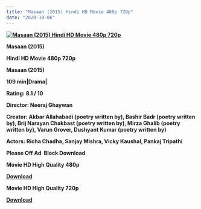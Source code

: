 ```yaml
---
title: "Masaan (2015) Hindi HD Movie 480p 720p"
date: "2020-10-06"
---
```


[**![Masaan (2015) Hindi HD Movie 480p 720p ](https://1.bp.blogspot.com/-x8jhB9nY4SQ/XxG8S7Tfc1I/AAAAAAAAEDQ/3fWjtyhe-rMsgjcH58WytedfCMWivsChACLcBGAsYHQ/s1600/porewdhbbgfc.webp "Masaan (2015) Hindi HD Movie 480p 720p ")**](https://1.bp.blogspot.com/-x8jhB9nY4SQ/XxG8S7Tfc1I/AAAAAAAAEDQ/3fWjtyhe-rMsgjcH58WytedfCMWivsChACLcBGAsYHQ/s1600/porewdhbbgfc.webp)

 **Masaan (2015)**

**Hindi HD Movie 480p 720p** 

**Masaan (2015)**

**109 min|Drama|**

**Rating: 8.1 / 10** 

**Director: Neeraj Ghaywan**

**Creator: Akbar Allahabadi (poetry written by), Bashir Badr (poetry written by), Brij Narayan Chakbast (poetry written by), Mirza Ghalib (poetry written by), Varun Grover, Dushyant Kumar (poetry written by)**

**Actors: Richa Chadha, Sanjay Mishra, Vicky Kaushal, Pankaj Tripathi**

**Please Off Ad  Block Download**

 **Movie HD High Quality 480p** 

**[Download](https://zee.gl/rDhv)** 

 **Movie HD High Quality 720p** 

**[Download](https://zee.gl/EwGUrWaG)**
